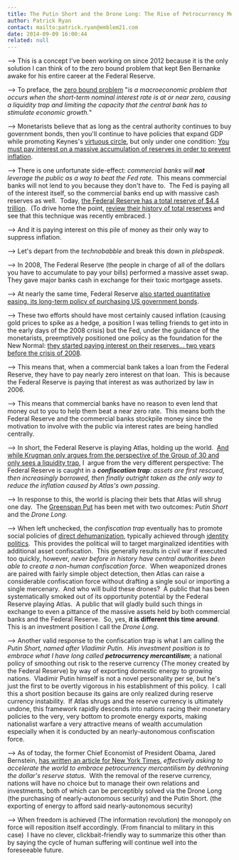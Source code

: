 ```yaml
---
title: The Putin Short and the Drone Long: The Rise of Petrocurrency Mercantilism
author: Patrick Ryan
contact: mailto:patrick.ryan@emblem21.com
date: 2014-09-09 16:00:44
related: null
---
```


--> This is a concept I've been working on since 2012 because it is the only solution I can think of to the zero bound problem that kept Ben Bernanke awake for his entire career at the Federal Reserve.

--> To preface, the [zero bound problem](https://en.wikipedia.org/wiki/Zero_lower_bound) "_is a macroeconomic problem that occurs when the short-term nominal interest rate is at or near zero, causing a liquidity trap and limiting the capacity that the central bank has to stimulate economic growth._"

--> Monetarists believe that as long as the central authority continues to buy government bonds, then you'll continue to have policies that expand GDP while promoting Keynes's [virtuous circle](https://en.wikipedia.org/wiki/Virtuous_circle_and_vicious_circle), but only under one condition: [You must pay interest on a massive accumulation of reserves in order to prevent inflation](https://en.wikipedia.org/wiki/Excess_reserves#Impact_on_inflation_of_excess_reserve_balances).

--> There is one unfortunate side-effect: _commercial banks will **not** leverage the public as a way to beat the Fed rate._  This means commercial banks will not lend to you because they don't have to.  The Fed is paying all of the interest itself, so the commercial banks end up with massive cash reserves as well.  Today, [the Federal Reserve has a total reserve of $4.4 trillion](http://www.federalreserve.gov/releases/h41/Current/).  (To drive home the point, [review their history of total reserves](http://research.stlouisfed.org/fred2/graph/?chart_type=line&amp;width=1000&amp;height=600&amp;preserve_ratio=true&amp;s[1][id]=RESBALNS) and see that this technique was recently embraced. )

--> And it is paying interest on this pile of money as their only way to suppress inflation.

--> Let's depart from the _technobabble_ and break this down in _plebspeak_.

--> In 2008, The Federal Reserve (the people in charge of all of the dollars you have to accumulate to pay your bills) performed a massive asset swap.  They gave major banks cash in exchange for their toxic mortgage assets.

--> At nearly the same time, Federal Reserve [also started quantitative easing, its long-term policy of purchasing US government bonds](https://en.wikipedia.org/wiki/Quantitative_easing#After_2007).

--> These two efforts should have most certainly caused inflation (causing gold prices to spike as a hedge, a position I was telling friends to get into in the early days of the 2008 crisis) but the Fed, under the guidance of the monetarists, preemptively positioned one policy as the foundation for the New Normal: [they started paying interest on their reserves... two years before the crisis of 2008](http://www.frbsf.org/education/publications/doctor-econ/2013/march/federal-reserve-interest-balances-reserves).

--> This means that, when a commercial bank takes a loan from the Federal Reserve, they have to pay nearly zero interest on that loan.  This is because the Federal Reserve is paying that interest as was authorized by law in 2006.

--> This means that commercial banks have no reason to even lend that money out to you to help them beat a near zero rate.  This means both the Federal Reserve and the commercial banks stockpile money since the motivation to involve with the public via interest rates are being handled centrally.

--> In short, the Federal Reserve is playing Atlas, holding up the world.  [And while Krugman only argues from the perspective of the Group of 30 and only sees a liquidity trap](http://krugman.blogs.nytimes.com/2010/03/17/how-much-of-the-world-is-in-a-liquidity-trap/), I  argue from the very different perspective: The Federal Reserve is caught in a **_confiscation trap_**: _assets are first rescued, then increasingly borrowed, then finally outright taken as the only way to reduce the inflation caused by Atlas's own passing_.

--> In response to this, the world is placing their bets that Atlas will shrug one day.  The [Greenspan Put](https://en.wikipedia.org/wiki/Greenspan_put) has been met with two outcomes: _Putin Short_ and the _Drone Long_.

--> When left unchecked, the _confiscation trap_ eventually has to promote social policies of [direct dehumanization](https://twitter.com/hashtag/killallmen?src=hash), typically achieved through [identity politics](https://en.wikipedia.org/wiki/Identity_politics).  This provides the political will to target marginalized identities with additional asset confiscation.  This generally results in civil war if executed too quickly, however, _never before in history have central authorities been able to create a non-human confiscation force_.  When weaponized drones are paired with fairly simple object detection, then Atlas can raise a considerable confiscation force without drafting a single soul or importing a single mercenary.  And who will build these drones?  A public that has been systematically smoked out of its opportunity potential by the Federal Reserve playing Atlas.  A public that will gladly build such things in exchange to even a pittance of the massive assets held by both commercial banks and the Federal Reserve.  So, yes, **it is different this time around**.  This is an investment position I call the _Drone Long_.

--> Another valid response to the confiscation trap is what I am calling the _Putin Short, _named after Vladimir Putin.  His investment position is to embrace what I have long called <span style="text-decoration: underline;">_**petrocurrency mercantilism**_</span>; a national policy of smoothing out risk to the reserve currency (The money created by the Federal Reserve) by way of exporting domestic energy to growing nations.  Vladimir Putin himself is not a novel personality per se, but he's just the first to be overtly vigorous in his establishment of this policy.  I call this a short position because its gains are only realized during reserve currency instability.  If Atlas shrugs and the reserve currency is ultimately undone, this framework rapidly descends into nations racing their monetary policies to the very, very bottom to promote energy exports, making nationalist warfare a very attractive means of wealth accumulation especially when it is conducted by an nearly-autonomous confiscation force.

--> As of today, the former Chief Economist of President Obama, Jared Bernstein, [has written an article for New York Times](http://www.nytimes.com/2014/08/28/opinion/dethrone-king-dollar.html?referrer=&amp;_r=2), _effectively asking to accelerate the world to embrace petrocurrency mercantilism by dethroning the dollar's reserve status_.  With the removal of the reserve currency, nations will have no choice but to manage their own relations and investments, both of which can be perceptibly solved via the Drone Long (the purchasing of nearly-autonomous security) and the Putin Short. (the exporting of energy to afford said nearly-autonomous security)

--> When freedom is achieved (The information revolution) the monopoly on force will reposition itself accordingly. (From financial to military in this case)  I have no clever, clickbait-friendly way to summarize this other than by saying the cycle of human suffering will continue well into the foreseeable future.